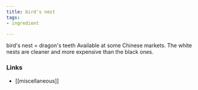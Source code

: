 ```yaml
---
title: bird's nest
tags:
- ingredient

---
```

bird's nest = dragon's teeth Available at some Chinese markets. The white nests are cleaner and more expensive than the black ones.

### Links

* [[miscellaneous]]
